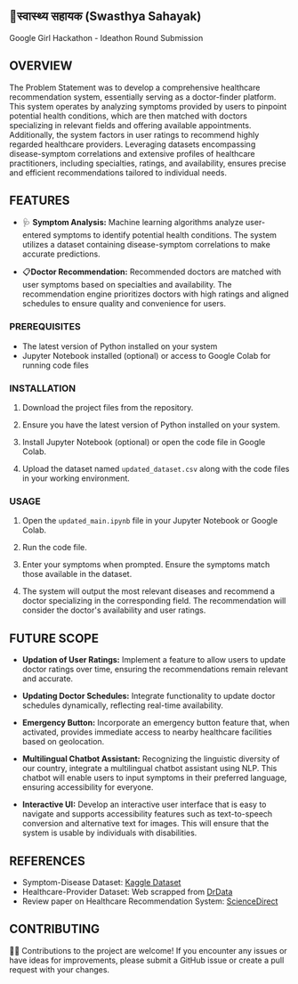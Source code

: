 ## 🏥स्वास्थ्य सहायक (Swasthya Sahayak)
Google Girl Hackathon - Ideathon Round Submission

## OVERVIEW

The Problem Statement was to develop a comprehensive healthcare recommendation system, essentially serving as a doctor-finder platform. This system operates by analyzing symptoms provided by users to pinpoint potential health conditions, which are then matched with doctors specializing in relevant fields and offering available appointments. Additionally, the system factors in user ratings to recommend highly regarded healthcare providers. Leveraging datasets encompassing disease-symptom correlations and extensive profiles of healthcare practitioners, including specialties, ratings, and availability, ensures precise and efficient recommendations tailored to individual needs.


## FEATURES

- 🩺 **Symptom Analysis:** Machine learning algorithms analyze user-entered symptoms to identify potential health conditions. The system utilizes a dataset containing disease-symptom correlations to make accurate predictions.
  
- 📋**Doctor Recommendation:** Recommended doctors are matched with user symptoms based on specialties and availability. The recommendation engine prioritizes doctors with high ratings and aligned schedules to ensure quality and convenience for users.

### PREREQUISITES

- The latest version of Python installed on your system
- Jupyter Notebook installed (optional) or access to Google Colab for running code files

### INSTALLATION

1. Download the project files from the repository.

2. Ensure you have the latest version of Python installed on your system.

3. Install Jupyter Notebook (optional) or open the code file in Google Colab.

4. Upload the dataset named `updated_dataset.csv` along with the code files in your working environment.

### USAGE

1. Open the `updated_main.ipynb` file in your Jupyter Notebook or Google Colab.

2. Run the code file.

3. Enter your symptoms when prompted. Ensure the symptoms match those available in the dataset.

4. The system will output the most relevant diseases and recommend a doctor specializing in the corresponding field. The recommendation will consider the doctor's availability and user ratings.

## FUTURE SCOPE

- **Updation of User Ratings:** Implement a feature to allow users to update doctor ratings over time, ensuring the recommendations remain relevant and accurate.
  
- **Updating Doctor Schedules:** Integrate functionality to update doctor schedules dynamically, reflecting real-time availability.

- **Emergency Button:** Incorporate an emergency button feature that, when activated, provides immediate access to nearby healthcare facilities based on geolocation.

- **Multilingual Chatbot Assistant:** Recognizing the linguistic diversity of our country, integrate a multilingual chatbot assistant using NLP. This chatbot will enable users to input symptoms in their preferred language, ensuring accessibility for everyone.

- **Interactive UI:** Develop an interactive user interface that is easy to navigate and supports accessibility features such as text-to-speech conversion and alternative text for images. This will ensure that the system is usable by individuals with disabilities.

## REFERENCES

- Symptom-Disease Dataset: [Kaggle Dataset](https://www.kaggle.com/datasets/kaushil268/disease-prediction-using-machine-learning)
- Healthcare-Provider Dataset: Web scrapped from [DrData](https://www.drdata.in/listdoctors.php?search=Doctor&state=&state=Uttar%20Pradesh&page=2)
- Review paper on Healthcare Recommendation System: [ScienceDirect](https://www.sciencedirect.com/science/article/abs/pii/S0957417422018413)

## CONTRIBUTING

👩‍💻 Contributions to the project are welcome! If you encounter any issues or have ideas for improvements, please submit a GitHub issue or create a pull request with your changes.


